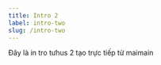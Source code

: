 ```yaml
---
title: Intro 2
label: intro-two
slug: /intro-two
---
```

Đây là in tro tưhus 2 tạo trực tiếp từ maimain
